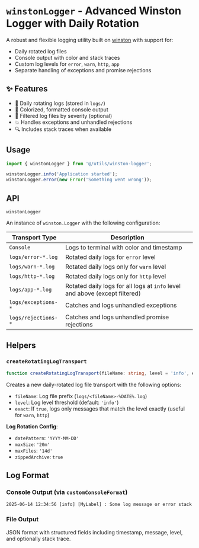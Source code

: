 # `winstonLogger` - Advanced Winston Logger with Daily Rotation

A robust and flexible logging utility built on [winston](https://github.com/winstonjs/winston) with support for:

- Daily rotated log files
- Console output with color and stack traces
- Custom log levels for `error`, `warn`, `http`, `app`
- Separate handling of exceptions and promise rejections

## ✨ Features

- 🔁 Daily rotating logs (stored in `logs/`)
- 🎨 Colorized, formatted console output
- 📂 Filtered log files by severity (optional)
- 💥 Handles exceptions and unhandled rejections
- 🔍 Includes stack traces when available

## Usage

```ts
import { winstonLogger } from '@/utils/winston-logger';

winstonLogger.info('Application started');
winstonLogger.error(new Error('Something went wrong'));
```

## API

`winstonLogger`

An instance of `winston.Logger` with the following configuration:

| Transport Type      | Description                                                                 |
| ------------------- | --------------------------------------------------------------------------- |
| `Console`           | Logs to terminal with color and timestamp                                   |
| `logs/error-*.log`  | Rotated daily logs for `error` level                                        |
| `logs/warn-*.log`   | Rotated daily logs only for `warn` level                                    |
| `logs/http-*.log`   | Rotated daily logs only for `http` level                                    |
| `logs/app-*.log`    | Rotated daily logs for all logs at `info` level and above (except filtered) |
| `logs/exceptions-*` | Catches and logs unhandled exceptions                                       |
| `logs/rejections-*` | Catches and logs unhandled promise rejections                               |

## Helpers

### `createRotatingLogTransport`

```ts
function createRotatingLogTransport(fileName: string, level = 'info', exact = false);
```

Creates a new daily-rotated log file transport with the following options:

- `fileName`: Log file prefix (`logs/<fileName>-%DATE%.log`)
- `level`: Log level threshold (default: `'info'`)
- `exact`: If `true`, logs only messages that match the level exactly (useful for `warn`, `http`)

**Log Rotation Config**:

- `datePattern`: `'YYYY-MM-DD'`
- `maxSize`: `'20m'`
- `maxFiles`: `'14d'`
- `zippedArchive`: `true`

## Log Format

### Console Output (via `customConsoleFormat`)

```log
2025-06-14 12:34:56 [info] [MyLabel] : Some log message or error stack
```

### File Output

JSON format with structured fields including timestamp, message, level, and optionally stack trace.
